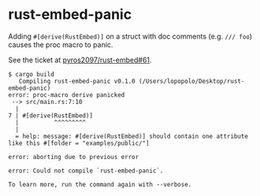 # rust-embed-panic

Adding `#[derive(RustEmbed)]` on a struct with doc comments (e.g. `/// foo`)
causes the proc macro to panic.

See the ticket at
[pyros2097/rust-embed#61](https://github.com/pyros2097/rust-embed/issues/61).

```
$ cargo build
   Compiling rust-embed-panic v0.1.0 (/Users/lopopolo/Desktop/rust-embed-panic)
error: proc-macro derive panicked
 --> src/main.rs:7:10
  |
7 | #[derive(RustEmbed)]
  |          ^^^^^^^^^
  |
  = help: message: #[derive(RustEmbed)] should contain one attribute like this #[folder = "examples/public/"]

error: aborting due to previous error

error: Could not compile `rust-embed-panic`.

To learn more, run the command again with --verbose.
```
